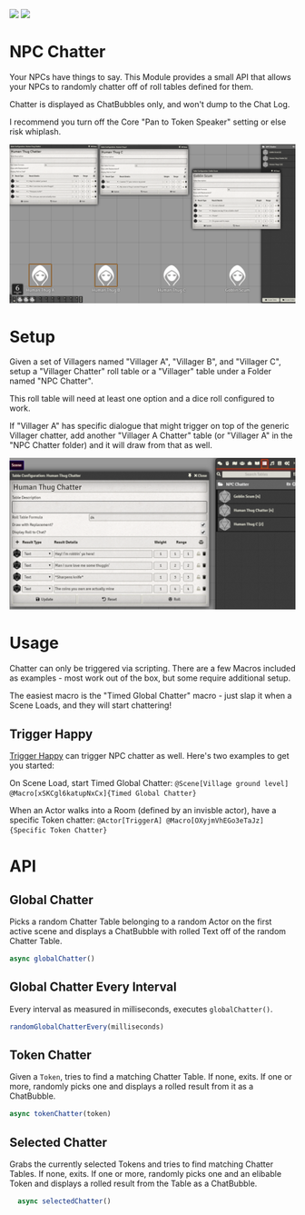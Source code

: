 ![](https://img.shields.io/badge/Foundry-v0.6.2-informational)
[![](https://img.shields.io/badge/Buy%20Me%20A%20Coffee-%243-orange)](https://www.buymeacoffee.com/T2tZvWJ)


# NPC Chatter

Your NPCs have things to say.
This Module provides a small API that allows your NPCs to randomly chatter off of roll tables defined for them.

Chatter is displayed as ChatBubbles only, and won't dump to the Chat Log.

I recommend you turn off the Core "Pan to Token Speaker" setting or else risk whiplash.

![](npc-chatter.gif)

# Setup

Given a set of Villagers named "Villager A", "Villager B", and "Villager C", setup a "Villager Chatter" roll table or a "Villager" table under a Folder named "NPC Chatter".

This roll table will need at least one option and a dice roll configured to work.

If "Villager A" has specific dialogue that might trigger on top of the generic Villager chatter, add another "Villager A Chatter" table (or "Villager A" in the "NPC Chatter folder) and it will draw from that as well.

![](chattertablesetup.PNG)

# Usage

Chatter can only be triggered via scripting. There are a few Macros included as examples - most work out of the box, but some require additional setup.

The easiest macro is the "Timed Global Chatter" macro - just slap it when a Scene Loads, and they will start chattering!

## Trigger Happy

[Trigger Happy](https://github.com/kakaroto/fvtt-module-trigger-happy) can trigger NPC chatter as well. Here's two examples to get you started:

On Scene Load, start Timed Global Chatter: `@Scene[Village ground level] @Macro[xSKCgl6katupNxCx]{Timed Global Chatter}`

When an Actor walks into a Room (defined by an invisble actor), have a specific Token chatter: `@Actor[TriggerA] @Macro[OXyjmVhEGo3eTaJz]{Specific Token Chatter}`

# API

## Global Chatter

Picks a random Chatter Table belonging to a random Actor on the first active scene and displays a ChatBubble with rolled Text off of the random Chatter Table.

```js
async globalChatter()
```

## Global Chatter Every Interval

Every interval as measured in milliseconds, executes `globalChatter()`.

```js
randomGlobalChatterEvery(milliseconds)
```

## Token Chatter

Given a `Token`, tries to find a matching Chatter Table. If none, exits. If one or more, randomly picks one and displays a rolled result from it as a ChatBubble.

```js
async tokenChatter(token)
```

## Selected Chatter

Grabs the currently selected Tokens and tries to find matching Chatter Tables. If none, exits. If one or more, randomly picks one and an elibable Token and displays a rolled result from the Table as a ChatBubble.

```js
  async selectedChatter()
```
